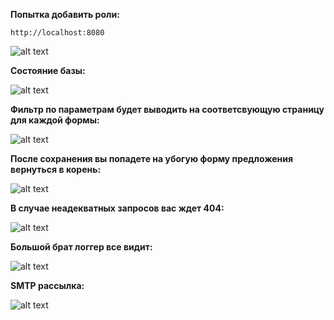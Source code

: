 **Попытка добавить роли:**

```
http://localhost:8080
```

![alt text](https://raw.github.com/ksnow-be/logger_mvc/master/pngs/index.png)

**Состояние базы:**

![alt text](https://raw.github.com/ksnow-be/logger_mvc/master/pngs/psql.png)

**Фильтр по параметрам будет выводить на соответсвующую страницу для каждой формы:**

![alt text](https://raw.github.com/ksnow-be/logger_mvc/master/pngs/search.png)

**После сохранения вы попадете на убогую форму предложения вернуться в корень:**

![alt text](https://raw.github.com/ksnow-be/logger_mvc/master/pngs/saved.png)

**В случае неадекватных запросов вас ждет 404:**

![alt text](https://raw.github.com/ksnow-be/logger_mvc/master/pngs/404.png)

**Большой брат логгер все видит:**

![alt text](https://raw.github.com/ksnow-be/logger_mvc/master/pngs/log.png)

**SMTP рассылка:**

![alt text](https://raw.github.com/ksnow-be/logger_mvc/master/pngs/mail.png)

